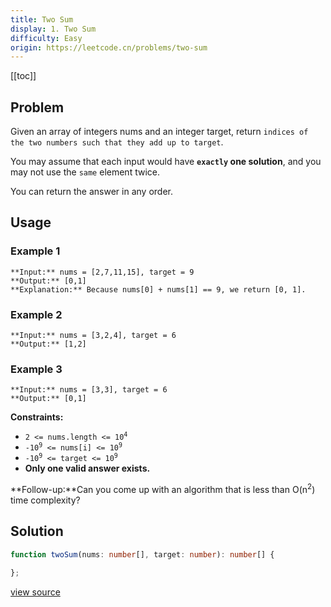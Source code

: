 ```yaml
---
title: Two Sum
display: 1. Two Sum
difficulty: Easy
origin: https://leetcode.cn/problems/two-sum
---
```


[[toc]]

## Problem

Given an array of integers nums and an integer target, return `indices of the two numbers such that they add up to target`.

You may assume that each input would have **`exactly` one solution**, and you may not use the `same` element twice.

You can return the answer in any order.

 ## Usage

### Example 1

```
**Input:** nums = [2,7,11,15], target = 9
**Output:** [0,1]
**Explanation:** Because nums[0] + nums[1] == 9, we return [0, 1].
```

### Example 2

```
**Input:** nums = [3,2,4], target = 6
**Output:** [1,2]
```

### Example 3

```
**Input:** nums = [3,3], target = 6
**Output:** [0,1]
```

 
**Constraints:**

- <code>2 &lt;= nums.length &lt;= 10<sup>4</sup></code>
- <code>-10<sup>9</sup> &lt;= nums[i] &lt;= 10<sup>9</sup></code>
- <code>-10<sup>9</sup> &lt;= target &lt;= 10<sup>9</sup></code>
- **Only one valid answer exists.**

 
**Follow-up:**Can you come up with an algorithm that is less than O(n<sup>2</sup>) time complexity?

## Solution

```ts
function twoSum(nums: number[], target: number): number[] {

};
```

[view source](https://leetcode.cn/problems/two-sum)
